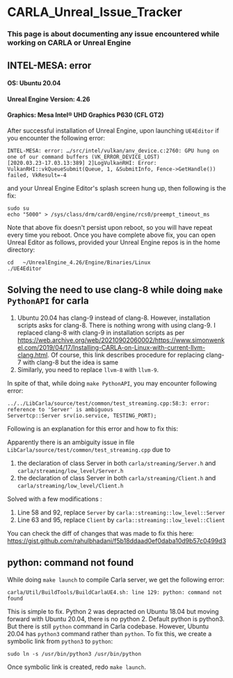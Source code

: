 # CARLA_Unreal_Issue_Tracker
### This page is about documenting any issue encountered while working on CARLA or Unreal Engine

## INTEL-MESA: error

#### OS: Ubuntu 20.04
#### Unreal Engine Version: 4.26
#### Graphics: Mesa Intel® UHD Graphics P630 (CFL GT2)

After successful installation of Unreal Engine, upon launching `UE4Editor` if you encounter the following error:
```
INTEL-MESA: error: …/src/intel/vulkan/anv_device.c:2760: GPU hung on one of our command buffers (VK_ERROR_DEVICE_LOST)
[2020.03.23-17.03.13:389] 2]LogVulkanRHI: Error: VulkanRHI::vkQueueSubmit(Queue, 1, &SubmitInfo, Fence->GetHandle()) failed, VkResult=-4
```
and your Unreal Engine Editor's splash screen hung up, then following is the fix:

```{bash}
sudo su
echo "5000" > /sys/class/drm/card0/engine/rcs0/preempt_timeout_ms
```
Note that above fix doesn't persist upon reboot, so you will have repeat every time you reboot.
Once you have complete above fix, you can open Unreal Editor as follows, provided your Unreal Engine repos is in the home directory:

```
cd   ~/UnrealEngine_4.26/Engine/Binaries/Linux
./UE4Editor
```

## Solving the need to use clang-8 while doing `make PythonAPI` for carla

1. Ubuntu 20.04 has clang-9 instead of clang-8. However, installation scripts asks for clang-8. There is nothing wrong with using clang-9. I replaced clang-8 with clang-9 in installation scripts as per https://web.archive.org/web/20210902060002/https://www.simonwenkel.com/2019/04/17/Installing-CARLA-on-Linux-with-current-llvm-clang.html. Of course, this link describes procedure for replacing clang-7 with clang-8 but the idea is same
2. Similarly, you need to replace `llvm-8` with `llvm-9`.

In spite of that, while doing `make PythonAPI`, you may encounter following error:

```
../../LibCarla/source/test/common/test_streaming.cpp:58:3: error: reference to 'Server' is ambiguous
Servertcp::Server srv(io.service, TESTING_PORT);
```

Following is an explanation for this error and how to fix this:


Apparently there is an ambiguity issue in file `LibCarla/source/test/common/test_streaming.cpp` due to
1. the declaration of class Server in both `carla/streaming/Server.h` and `carla/streaming/low_level/Server.h`
2. the declaration of class Server in both `carla/streaming/Client.h` and `carla/streaming/low_level/Client.h`

Solved with a few modifications :
1. Line 58 and 92, replace `Server` by `carla::streaming::low_level::Server`
2. Line 63 and 95, replace `Client` by `carla::streaming::low_level::Client`

You can check the diff of changes  that was made to fix this here: https://gist.github.com/rahulbhadani/f5b18ddaad0ef0daba10d9b57c0499d3


## python: command not found
While doing `make launch` to compile Carla server, we get the following error:
```
carla/Util/BuildTools/BuildCarlaUE4.sh: line 129: python: command not found
```

This is simple to fix. Python 2 was depracted on Ubuntu 18.04 but moving forward with Ubuntu 20.04, there is no python 2. Default python is python3. But there is still `python` command in Carla codebase. However, Ubuntu 20.04 has `python3` command rather than `python`. To fix this, we create a symbolic link from `python3` to `python`:

```
sudo ln -s /usr/bin/python3 /usr/bin/python
```

Once symbolic link is created, redo `make launch`.
